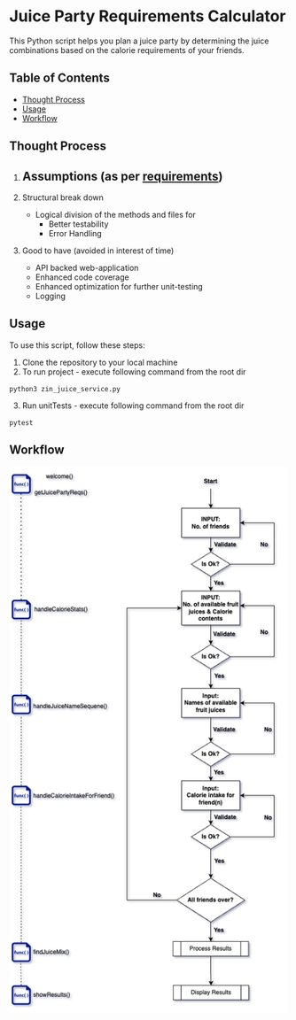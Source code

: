 # Juice Party Requirements Calculator

This Python script helps you plan a juice party by determining the juice combinations based on the calorie requirements of your friends.

## Table of Contents

- [Thought Process](#thought-process)
- [Usage](#usage)
- [Workflow](#workflow)

## Thought Process

1. Assumptions (as per [requirements](requirement_docs/Problem1.docx))
    - 

2. Structural break down
    - Logical division of the methods and files for
        - Better testability
        - Error Handling
3. Good to have (avoided in interest of time)
    - API backed web-application 
    - Enhanced code coverage
    - Enhanced optimization for further unit-testing
    - Logging



## Usage

To use this script, follow these steps:

1. Clone the repository to your local machine
2. To run project - execute following command from the root dir
```
python3 zin_juice_service.py
```
3. Run unitTests - execute following command from the root dir
```
pytest
```
    
    
## Workflow

![Alt text](Zinrelo_Juice_Problem.png?raw=true "Workflow")